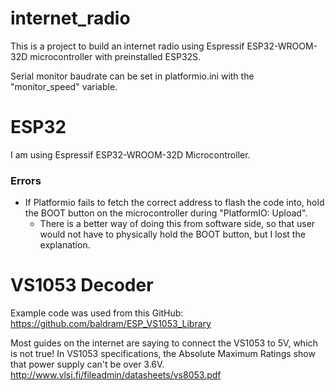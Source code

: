 # internet_radio
This is a project to build an internet radio using Espressif ESP32-WROOM-32D microcontroller with preinstalled ESP32S.

Serial monitor baudrate can be set in platformio.ini with the "monitor_speed" variable.

# ESP32
I am using Espressif ESP32-WROOM-32D Microcontroller.

### Errors
- If Platformio fails to fetch the correct address to flash the code into, hold the BOOT button on the microcontroller during "PlatformIO: Upload".
    - There is a better way of doing this from software side, so that user would not have to physically hold the BOOT button, but I lost the explanation.

# VS1053 Decoder
Example code was used from this GitHub: https://github.com/baldram/ESP_VS1053_Library

Most guides on the internet are saying to connect the VS1053 to 5V, which is not true! In VS1053 specifications, the Absolute Maximum Ratings show that power supply can't be over 3.6V.
http://www.vlsi.fi/fileadmin/datasheets/vs8053.pdf